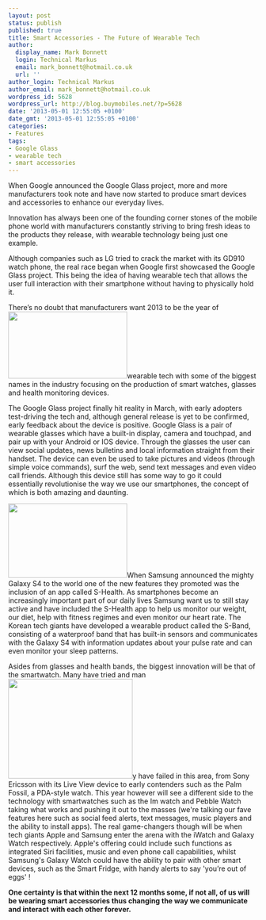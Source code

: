 ```yaml
---
layout: post
status: publish
published: true
title: Smart Accessories - The Future of Wearable Tech
author:
  display_name: Mark Bonnett
  login: Technical Markus
  email: mark_bonnett@hotmail.co.uk
  url: ''
author_login: Technical Markus
author_email: mark_bonnett@hotmail.co.uk
wordpress_id: 5628
wordpress_url: http://blog.buymobiles.net/?p=5628
date: '2013-05-01 12:55:05 +0100'
date_gmt: '2013-05-01 12:55:05 +0100'
categories:
- Features
tags:
- Google Glass
- wearable tech
- smart accessories
---
```

<p><span class="postStandFirst">When Google announced the Google Glass project, more and more manufacturers took note and have now started to produce smart devices and accessories to enhance our everyday lives.</span></p>
<p>Innovation has always been one of the founding corner stones of the mobile phone world with manufacturers constantly striving to bring fresh ideas to the products they release, with wearable technology being just one example.</p>
<p>Although companies such as LG tried to crack the market with its GD910 watch phone, the real race began when Google first showcased the Google Glass project. This being the idea of having wearable tech that allows the user full interaction with their smartphone without having to physically hold it.</p>
<p>There&rsquo;s no doubt that manufacturers want 2013 to be the year of&nbsp;<img class="alignleft" alt="" src="http://farm9.staticflickr.com/8544/8699489070_bc55dddcec_m.jpg" width="240" height="135" />wearable tech with some of the biggest names in the industry focusing on the production of smart watches, glasses and health monitoring devices.</p>
<p>The Google Glass project finally hit reality in March, with early adopters test-driving the tech and, although general release is yet to be confirmed, early feedback about the device is positive. Google Glass is a pair of wearable glasses which have a built-in display, camera and touchpad, and pair up with your Android or IOS device. Through the glasses the user can view social updates, news bulletins and local information straight from their handset. The device can even be used to take pictures and videos (through simple voice commands), surf the web, send text messages and even video call friends. Although this device still has some way to go it could essentially revolutionise the way we use our smartphones, the concept of which is both amazing and daunting.</p>
<p><img class="alignleft" alt="" src="http://farm9.staticflickr.com/8412/8699472734_022f445c61_m.jpg" width="240" height="150" />When Samsung announced the mighty Galaxy S4 to the world one of the new features they promoted was the inclusion of an app called S-Health. As smartphones become an increasingly important part of our daily lives Samsung want us to still stay active and have included the S-Health app to help us monitor our weight, our diet, help with fitness regimes and even monitor our heart rate. The Korean tech giants have developed a wearable product called the S-Band, consisting of a waterproof band that has built-in sensors and communicates with the Galaxy S4 with information updates about your pulse rate and can even monitor your sleep patterns.</p>
<p>Asides from glasses and health bands, the biggest innovation will be that of the smartwatch. Many have tried and man<img class="alignleft" alt="" src="https://encrypted-tbn2.gstatic.com/images?q=tbn:ANd9GcSOH6VyIFKFN9agmzh635RY7bYbMPueYU1YvOs-YVcGPx6-7g13Ng" width="251" height="201" />y have failed in this area, from Sony Ericsson with its Live View device to early contenders such as the Palm Fossil, a PDA-style watch. This year however will see a different side to the technology with smartwatches such as the Im watch and Pebble Watch taking what works and pushing it out to the masses (we're talking our fave features here such as social feed alerts, text messages, music players and the ability to install apps). The real game-changers though will be when tech giants Apple and Samsung enter the arena with the iWatch and Galaxy Watch respectively. Apple's offering could include such functions as integrated Siri facilities, music and even phone call capabilities, whilst Samsung's Galaxy Watch could have the ability to pair with other smart devices, such as the Smart Fridge, with handy alerts to say 'you&rsquo;re out of eggs' !</p>
<p><strong>One certainty is that within the next 12 months some, if not all, of us will be wearing smart accessories thus changing the way we communicate and interact with each other forever.</strong></p>
